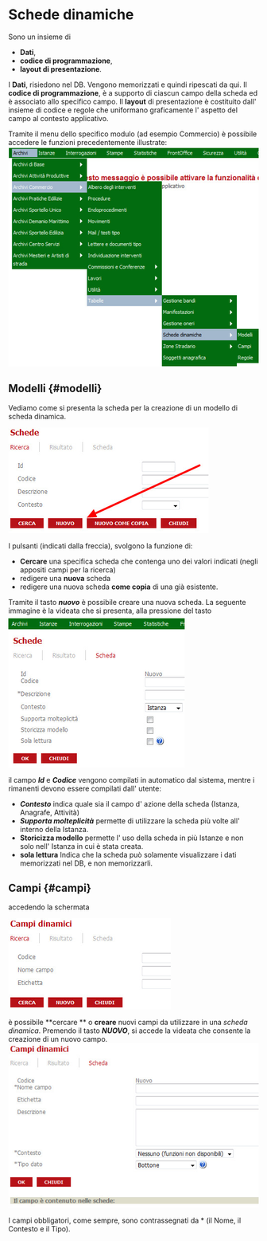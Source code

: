 # Schede dinamiche

Sono un insieme di 
* **Dati**, 
* **codice di programmazione**, 
* **layout di presentazione**.

I **Dati**, risiedono nel DB. Vengono memorizzati e quindi ripescati da qui.
Il **codice di programmazione**, è a supporto di ciascun campo della scheda ed è associato allo specifico campo.
Il **layout** di presentazione è costituito dall' insieme di codice e regole che uniformano graficamente l' aspetto del campo al contesto applicativo.

Tramite il menu dello specifico modulo (ad esempio Commercio) è possibile accedere le funzioni precedentemente illustrate:
![](/assets/mn_sk_dinamiche.jpg)

## Modelli {#modelli} 
Vediamo come si presenta la scheda per la creazione di un modello di scheda dinamica.

![](/assets/sk_ricerca_sk_dinamiche.jpg)

I pulsanti (indicati dalla freccia), svolgono la funzione di:
* **Cercare** una specifica scheda che contenga uno dei valori indicati (negli appositi campi per la ricerca) 
* redigere una **nuova** scheda
* redigere una nuova scheda **come copia** di una già esistente.

Tramite il tasto **_nuovo_** è possibile creare una nuova scheda. 
La seguente immagine è la videata che si presenta, alla pressione del tasto
![](/assets/sk_nuovs_sheda.jpg)

il campo _**Id**_ e _**Codice**_ vengono compilati in automatico dal sistema, mentre i rimanenti devono essere compilati dall' utente:

* _**Contesto**_ indica quale sia il campo d' azione della scheda (Istanza, Anagrafe, Attività)
* _**Supporta molteplicità**_  permette di utilizzare la scheda più volte all' interno della Istanza.
* **Storicizza modello** permette l' uso della scheda in più Istanze e non solo nell' Istanza in cui è stata creata.
* **sola lettura** Indica che la scheda può solamente visualizzare i dati memorizzati nel DB, e non memorizzarli.


## Campi {#campi}
accedendo la schermata

![](/assets/sk_crea_campo.jpg)

è possibile **cercare ** o **creare** nuovi campi da utilizzare in una _scheda dinamica_.
Premendo il tasto _**NUOVO**_, si accede la videata che consente la creazione di un nuovo campo. 
![](/assets/sk_crea_campo_2.jpg)

I campi obbligatori, come sempre, sono contrassegnati da * (il Nome, il Contesto e il Tipo).